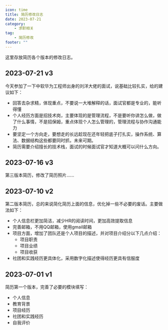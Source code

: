 ```yaml
---
icon: time
title: 简历修改日志
date: 2023-07-21
category:
    - 求职相关
tag:
    - 简历修改
footer: ""
---
```

这里存放简历各个版本的修改日志。

## 2023-07-21 v3

今天参加了一下中软华为工程师出身的刘洋大佬的面试，说基础比较扎实，给的建议如下：

- 回答去杂求精，体现重点，不要说一大堆解释的话，面试官都是专业的，能听得懂
- 个人经历方面是招技术岗，主要体现的是管理流程，不是要听你讲怎么做，做了什么事情，不是招保姆，重点体现个人怎么管理的，管理流程与协作沟通能力
- 要坚定一个方向走，要想走的长远趁现在还年轻把底子打扎实，操作系统、算法、数据结构这些都要同时抓，未来可期。
- 简历需要介绍擅长的技术栈，面试的时候面试官才知道大概可以问什么方向。

## 2023-07-16 v3

第三版本简历，修改了简历照片......

## 2023-07-10 v2

第二版本简历，总的来说简化简历上面的信息，优化掉一些不必要的废话。主要做法如下：

- 个人信息栏更加简洁，减少HR的阅读时间，更加高效提取信息
- 完善邮箱，不用QQ邮箱，使用gmail邮箱
- 项目方面，增加了团队还是个人项目的描述，并对项目介绍分以下几点介绍：
  - 项目职责
  - 项目业绩
  - 项目收获
- 社团和实践经历更具体化，采用数字化描述使得经历更具有信服度

## 2023-07-01 v1

简历第一个版本，完善了必要的模块填写：

- 个人信息
- 教育背景
- 项目经历
- 社团和实践经历
- 自我评价
